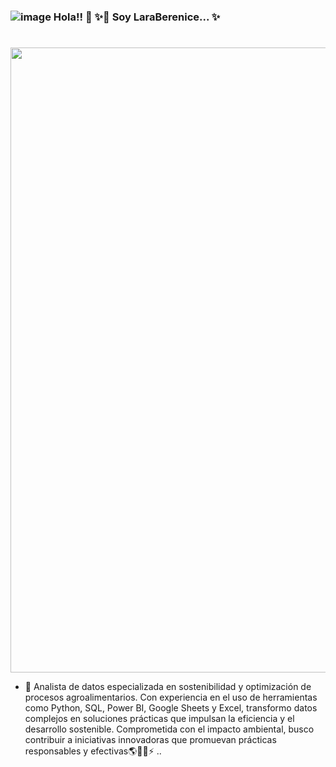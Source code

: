 ###  ![image](https://github.com/user-attachments/assets/70bb8b8e-b3ce-48a3-ae6f-5c4cb1db8434) Hola!! 👋 ✨🔭 Soy LaraBerenice... ✨
<!DOCTYPE html>
<html lang="es">
<head>
    <meta charset="UTF-8">
    <meta name="viewport" content="width=device-width, initial-scale=1.0">
</head>
<body>
    <h1> </h1>
    <img src="https://digital.agrishow.com.br/sites/agrishow.com/files/shutterstock_1396252643.jpg" width="1000">
</body>
</html>


- 🌱 Analista de datos especializada en sostenibilidad y optimización de procesos agroalimentarios. Con experiencia en el uso de herramientas como Python, SQL, Power BI, Google Sheets y Excel, transformo datos complejos en soluciones prácticas que impulsan la eficiencia y el desarrollo sostenible. Comprometida con el impacto ambiental, busco contribuir a iniciativas innovadoras que promuevan prácticas responsables y efectivas🌎🍃😄⚡ ..

